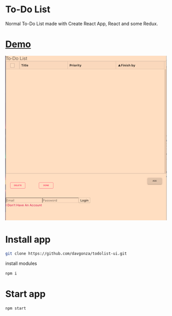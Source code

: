 To-Do List
===
Normal To-Do List made with Create React App, React and some Redux. 

# [Demo](https://davgonza.github.io/todolist-ui/)

![screen](doc/images/screen.png)


Install app
===

```bash
git clone https://github.com/davgonza/todolist-ui.git
```
install modules
```bash
npm i
```
Start app
===
```bash
npm start
```
